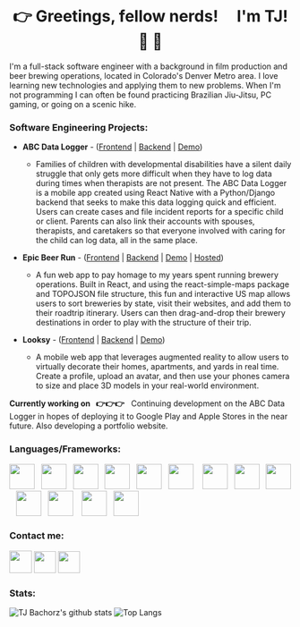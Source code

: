 # <div align="center">👉 Greetings, fellow nerds! &nbsp; &nbsp; I'm TJ! 👋 👀</div>

I'm a full-stack software engineer with a background in film production and beer brewing operations, located in Colorado's Denver Metro area.  I love learning new technologies and applying them to new problems.  When I'm not programming I can often be found practicing Brazilian Jiu-Jitsu, PC gaming, or going on a scenic hike.

### Software Engineering Projects:
  
- **ABC Data Logger** - ([Frontend](https://github.com/TJBachorz/ABC-Data-Logger-FE) | [Backend](https://github.com/TJBachorz/ABC_Data_Logger_BE) | [Demo](https://www.loom.com/share/ceb43bedf201465f8bec3eee151d2bbd))

    * Families of children with developmental disabilities have a silent daily struggle that only gets more difficult when they have to log data during times when therapists are not present. The ABC Data Logger is a mobile app created using React Native with a Python/Django backend that seeks to make this data logging quick and efficient. Users can create cases and file incident reports for a specific child or client.  Parents can also link their accounts with spouses, therapists, and caretakers so that everyone involved with caring for the child can log data, all in the same place.
  
  
- **Epic Beer Run** - ([Frontend](https://github.com/TJBachorz/Epic-Beer-Run-FE) | [Backend](https://github.com/TJBachorz/Epic-Beer-Run-BE) | [Demo](https://www.loom.com/share/b6fc55760ca9464a8a4d99d714bfb18e) | [Hosted](https://epic-beer-run.web.app/))
    * A fun web app to pay homage to my years spent running brewery operations.  Built in React, and using the react-simple-maps package and TOPOJSON file structure, this fun and interactive US map allows users to sort breweries by state, visit their websites, and add them to their roadtrip itinerary. Users can then drag-and-drop their brewery destinations in order to play with the structure of their trip.  
    
- **Looksy** - ([Frontend](https://github.com/TJBachorz/looksy-frontend) | [Backend](https://github.com/TJBachorz/looksy_backend) | [Demo](https://www.youtube.com/watch?v=HPJ6KVPMPac))
    * A mobile web app that leverages augmented reality to allow users to virtually decorate their homes, apartments, and yards in real time. Create a profile, upload an avatar, and then use your phones camera to size and place 3D models in your real-world environment.
    
    
**Currently working on &nbsp; 👉👉👉** &nbsp; Continuing development on the ABC Data Logger in hopes of deploying it to Google Play and Apple Stores in the near future.  Also developing a portfolio website.

### Languages/Frameworks:

<img src="https://cdn.worldvectorlogo.com/logos/react.svg" width="45" height="45"/>&nbsp; &nbsp;<img src="https://upload.wikimedia.org/wikipedia/commons/thumb/7/73/Ruby_logo.svg/396px-Ruby_logo.svg.png" width="45" height="45"/>&nbsp; &nbsp;<img src="https://pbs.twimg.com/media/CZGHPChUAAA3jqE.png" width="45" height="45"/>&nbsp; &nbsp;<img src="https://upload.wikimedia.org/wikipedia/commons/thumb/9/95/Vue.js_Logo_2.svg/1024px-Vue.js_Logo_2.svg.png" width="45" height="45"/>&nbsp; &nbsp;<img src="https://upload.wikimedia.org/wikipedia/commons/thumb/9/99/Unofficial_JavaScript_logo_2.svg/1024px-Unofficial_JavaScript_logo_2.svg.png" width="45" height="45"/>&nbsp; &nbsp;<img src="https://upload.wikimedia.org/wikipedia/commons/thumb/c/c3/Python-logo-notext.svg/220px-Python-logo-notext.svg.png" width="45" height="45"/> &nbsp; &nbsp;<img src="https://img.stackshare.io/service/994/4aGjtNQv.png" width="45" height="45"/>&nbsp; &nbsp;<img src="https://reactnavigation.org/img/spiro.svg" width="45" height="45"/>&nbsp; &nbsp;<img src="https://s3.amazonaws.com/hackdesign/tools/app_images/000/000/037/icon_small/heroku-logo-6e6c2ed8be2ad02ac96455d53e4e7e43.png?1385326105" width="45" height="45"/>&nbsp; &nbsp;<img src="https://cdn4.iconfinder.com/data/icons/google-i-o-2016/512/google_firebase-512.png" width="45" height="45"/>&nbsp; &nbsp;<img src="https://i.imgur.com/eeYUFCO.png" width="45" height="45"/>&nbsp; &nbsp; <img src="https://cdn.pixabay.com/photo/2017/08/05/11/16/logo-2582748_1280.png" width="45" height="45"/>&nbsp; &nbsp;<img src="https://cdn.pixabay.com/photo/2017/08/05/11/16/logo-2582747_1280.png" width="45" height="45"/>

### Contact me:

[<img src="https://cdn.iconscout.com/icon/free/png-256/linkedin-53-227912.png" width="40" height="40"/>](https://www.linkedin.com/in/tjbachorz/)      [<img src="https://cdn4.iconfinder.com/data/icons/social-media-2210/24/Medium-512.png" width="39" height="39"/>](https://tjbachorz.medium.com/)      [<img src="https://i.pinimg.com/564x/28/90/ba/2890bac9ba41e52707f36268231dfe9e.jpg" width="39" height="39"/>](https://twitter.com/ThomasBachorz)

### Stats:

![TJ Bachorz's github stats](https://github-readme-stats.vercel.app/api?username=TJBachorz&show_icons=true&theme=synthwave&hide=stars) 
![Top Langs](https://github-readme-stats.vercel.app/api/top-langs/?username=TJBachorz&layout=compact&theme=plain&hide_border=true)

<!--
**TJBachorz/TJBachorz** is a ✨ _special_ ✨ repository because its `README.md` (this file) appears on your GitHub profile.

Here are some ideas to get you started:

- 🔭 I’m currently working on ...
- 🌱 I’m currently learning ...
- 👯 I’m looking to collaborate on ...
- 🤔 I’m looking for help with ...
- 💬 Ask me about ...
- 📫 How to reach me: ...
- 😄 Pronouns: ...
- ⚡ Fun fact: ...
-->
